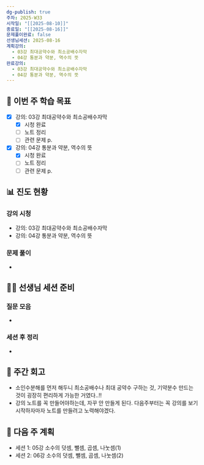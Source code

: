 ```yaml
---
dg-publish: true
주차: 2025-W33
시작일: "[[2025-08-10]]"
종료일: "[[2025-08-16]]"
문제풀이완료: false
선생님세션: 2025-08-16
계획강의:
  - 03강 최대공약수와 최소공배수자막
  - 04강 통분과 약분, 역수의 뜻
완료강의:
  - 03강 최대공약수와 최소공배수자막
  - 04강 통분과 약분, 역수의 뜻
---
```


## 📅 이번 주 학습 목표
<!-- 최소 2개 강의 -->
- [x] 강의: 03강 최대공약수와 최소공배수자막
  - [x] 시청 완료
  - [ ] 노트 정리
  - [ ] 관련 문제 p.
- [x] 강의: 04강 통분과 약분, 역수의 뜻
  - [x] 시청 완료
  - [ ] 노트 정리
  - [ ] 관련 문제 p.

## 📊 진도 현황
### 강의 시청
- 강의: 03강 최대공약수와 최소공배수자막
- 강의: 04강 통분과 약분, 역수의 뜻

### 문제 풀이
- 

## 👩‍🏫 선생님 세션 준비
### 질문 모음
<!-- 이번 주 질문할 문제들 링크 -->
- 

### 세션 후 정리
<!-- 선생님 세션 후 핵심 내용 -->
- 

## 📝 주간 회고
- 소인수분해를 먼저 해두니 최소공배수나 최대 공약수 구하는 것, 기약분수 만드는 것이 굉장히 편리하게 가능한 거였다..!! 
- 강의 노트를 꼭 만들어야하는데, 자꾸 안 만들게 된다. 다음주부터는 꼭 강의를 보기 시작하자마자 노트를 만들려고 노력해야겠다. 

## 📅 다음 주 계획
- 세션 1: 05강 소수의 덧셈, 뺄셈, 곱셈, 나눗셈(1)
- 세션 2: 06강 소수의 덧셈, 뺄셈, 곱셈, 나눗셈(2)